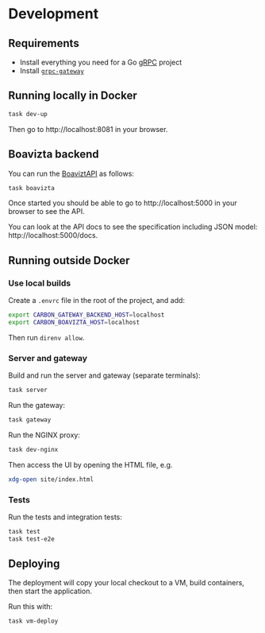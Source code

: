 # Development

## Requirements

- Install everything you need for a Go [gRPC](https://grpc.io/docs/languages/go/quickstart/) project
- Install [`grpc-gateway`](https://github.com/grpc-ecosystem/grpc-gateway)

## Running locally in Docker

```bash
task dev-up
```

Then go to http://localhost:8081 in your browser.

## Boavizta backend

You can run the [BoaviztAPI](https://github.com/Boavizta/boaviztapi) as follows:

```bash
task boavizta
```

Once started you should be able to go to http://localhost:5000 in your browser to see the API.

You can look at the API docs to see the specification including JSON model: http://localhost:5000/docs.

## Running outside Docker

### Use local builds

Create a `.envrc` file in the root of the project, and add:

```bash
export CARBON_GATEWAY_BACKEND_HOST=localhost
export CARBON_BOAVIZTA_HOST=localhost
```

Then run `direnv allow`.

### Server and gateway

Build and run the server and gateway (separate terminals):

```bash
task server
```

Run the gateway:

```bash
task gateway
```

Run the NGINX proxy:

```bash
task dev-nginx
```

Then access the UI by opening the HTML file, e.g.

```bash
xdg-open site/index.html
```

### Tests

Run the tests and integration tests:

```bash
task test
task test-e2e
```

## Deploying

The deployment will copy your local checkout to a VM, build containers, then start the application.

Run this with:

```bash
task vm-deploy
```
